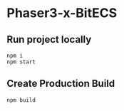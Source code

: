 # Phaser3-x-BitECS

## Run project locally
```
npm i
npm start
```
## Create Production Build
```
npm build
```
